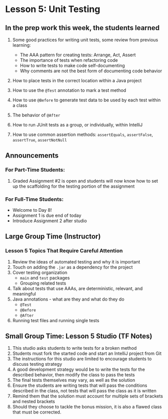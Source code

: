 # Lesson 5: Unit Testing

## In the prep work this week, the students learned

1. Some good practices for writing unit tests, some review from previous learning:

   * The AAA pattern for creating tests: Arrange, Act, Assert
   * The importance of tests when refactoring code
   * How to write tests to make code self-documenting
   * Why comments are not the best form of documenting code behavior

1. How to place tests in the correct location within a Java project
1. How to use the ``@Test`` annotation to mark a test method
1. How to use ``@Before`` to generate test data to be used by each test within a class
1. The behavior of ``@After``
1. How to run JUnit tests as a group, or individually, within IntelliJ
1. How to use common assertion methods: ``assertEquals``, ``assertFalse``, ``assertTrue``, ``assertNotNull``

## Announcements

### For Part-Time Students:
1. Graded Assignment #2 is open and students will now know how to set up the
   scaffolding for the testing portion of the assignment

### For Full-Time Students:
* Welcome to Day 8!
* Assignment 1 is due end of today
* Introduce Assignment 2 after studio

## Large Group Time (Instructor)

### Lesson 5 Topics That Require Careful Attention

1. Review the ideas of automated testing and why it is important
1. Touch on adding the ``.jar`` as a dependency for the project
1. Cover testing organization
   * ``main`` and ``test`` packages
   * Grouping related tests
1. Talk about tests that use AAAs, are deterministic, relevant, and meaningful
1. Java annotations - what are they and what do they do
   * ``@Test``
   * ``@Before``
   * ``@After``
1. Running test files and running single tests

## Small Group Time: Lesson 5 Studio (TF Notes)

1. This studio asks students to write tests for a broken method
1. Students must fork the started code and start an IntelliJ project from Git
1. The instructions for this studio are limited to encourage students to discuss testing strategy
1. A good development strategy would be to write the tests for the described behavior, then modify the class to pass the tests
1. The final tests themselves may vary, as well as the solution
1. Ensure the students are writing tests that will pass the conditions described in the class, not tests that will pass the class as it is written
1. Remind them that the solution must account for multiple sets of brackets and nested brackets
1. Should they choose to tackle the bonus mission, it is also a flawed class that must be corrected.
